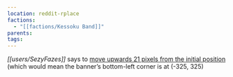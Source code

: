 ```yaml
---
location: reddit-rplace
factions:
  - "[[factions/Kessoku Band]]"
parents: 
tags: 
---
```

*[[users/SezyFazes]]* says to [move upwards 21 pixels from the initial position](https://discord.com/channels/1093664259273130084/1131230952119615600/1131575343724109904) (which would mean the banner’s bottom-left corner is at (-325, 325)
